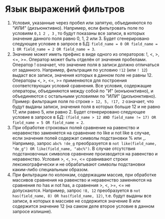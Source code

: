 # Язык выражений фильтров
  
1. Условия, указанные через пробел или запятую, объединяются по "ИЛИ" (дизъюнктивно). Например, если фильтровать поле по условиям `0,1 2 , 3` , то будут показаны все записи, в которых значение данного поля равно 0, 1, 2 или 3.
Будет сгенерировано следующее условие в запросе в БД: `field_name = 0 OR field_name = 1 OR field_name = 2 OR field_name = 3`.  
2. Значение может иметь префикс в виде одного из операторов: !, <, >, <=, >=. Оператор может быть отделён от значения пробелами.
Оператор ! означает, что значение поля в записи должно отличаться от заданного. Например, фильтрация по условию `!12` (или `! 12`) выдаст все записи, значения которых в данном поле не равны 12.
Операторы <, >, <=, >= применяются для построения соответствующих условий сравнения.
Все условия, содержащие операторы, объединяются между собой по "И" (конъюнктивно), и объединяются с остальными условиями по "ИЛИ" (дизъюнктивно).
Пример: фильтрация поля по строке `> 12, 5, !17, 2` означает, что будут выданы записи, значения поля в которых больше 12 и не равно 17, или равно 5, или равно 2.
Будет сгенерировано следующее условие в запросе в БД: `(field_name > 12 AND field_name != 17) OR field_name = 5 OR field_name = 2`.  
3. При обработке строковых полей сравнение на равенство и неравенство заменяется на сравнение по like и not like в случае, если значения полей содержат символы подстановки % или _.
Например, запрос `abc% !de_g` преобразуется в `not like(field_name, "de_g") OR like(field_name, "abc%")`. В случае отсутствия подстановочных символов сравнение производится на равенство и неравенство.
Условия >, <, >=, <= сравнивают строки лексикографически и не обрабатывают символы подстановки каким-либо специальным образом.  
4. При фильтрации по колонкам, содержащим массив, при обработке массивов сравнения на равенство и неравенство заменяются на сравнения по has и not has, а сравнения >, <, >=, <= не допускаются.
Например, запрос `!8, 12` преобразуется в `not has(field_name, 8) OR has(field_name, 12)`, т.е. будут выданы все записи, в которых в массиве не содержится значение 8 или содержится значение 12 (на самом деле второе условие в данном запросе излишне).  
